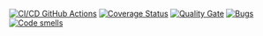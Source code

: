 [![CI/CD GitHub Actions](https://github.com/JustAnotherUselessAccount/Laba1/actions/workflows/build.yml/badge.svg)](https://github.com/JustAnotherUselessAccount/Laba1/actions/workflows/test-action.yml)
[![Coverage Status](https://coveralls.io/repos/github/JustAnotherUselessAccount/Laba1/badge.svg?branch=main)](https://coveralls.io/github/JustAnotherUselessAccount/Laba1?branch=main)
[![Quality Gate](https://sonarcloud.io/api/project_badges/measure?project=JustAnotherUselessAccount_Laba1&metric=alert_status)](https://sonarcloud.io/dashboard?id=JustAnotherUselessAccount_Laba1)
[![Bugs](https://sonarcloud.io/api/project_badges/measure?project=JustAnotherUselessAccount_Laba1&metric=bugs)](https://sonarcloud.io/summary/new_code?id=JustAnotherUselessAccount_Laba1)
[![Code smells](https://sonarcloud.io/api/project_badges/measure?project=JustAnotherUselessAccount_Laba1&metric=code_smells)](https://sonarcloud.io/dashboard?id=JustAnotherUselessAccount_Laba1)

